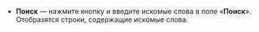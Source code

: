 * **Поиск** — нажмите кнопку <i class="fa-light fa-search"></i> и введите искомые слова в поле «**Поиск**». Отобразятся строки, содержащие искомые слова.
